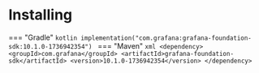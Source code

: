 # Installing

=== "Gradle"
    ```kotlin
    implementation("com.grafana:grafana-foundation-sdk:10.1.0-1736942354")
    ```
=== "Maven"
    ```xml
    <dependency>
        <groupId>com.grafana</groupId>
        <artifactId>grafana-foundation-sdk</artifactId>
        <version>10.1.0-1736942354</version>
    </dependency>
    ```
